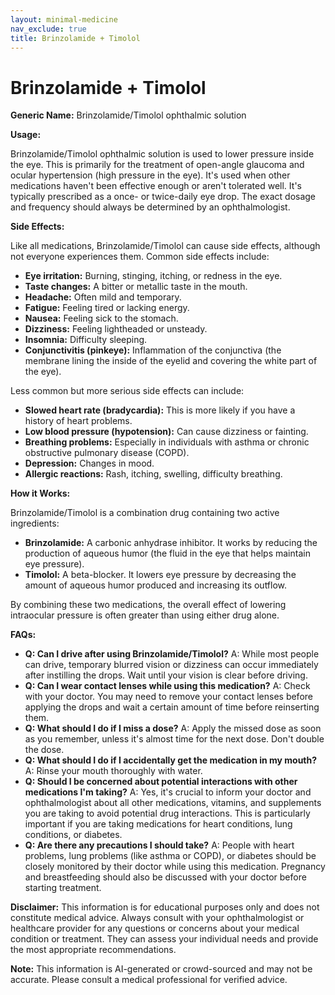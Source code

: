 ```yaml
---
layout: minimal-medicine
nav_exclude: true
title: Brinzolamide + Timolol
---
```


# Brinzolamide + Timolol

**Generic Name:** Brinzolamide/Timolol ophthalmic solution

**Usage:**

Brinzolamide/Timolol ophthalmic solution is used to lower pressure inside the eye.  This is primarily for the treatment of open-angle glaucoma and ocular hypertension (high pressure in the eye).  It's used when other medications haven't been effective enough or aren't tolerated well.  It's typically prescribed as a once- or twice-daily eye drop. The exact dosage and frequency should always be determined by an ophthalmologist.

**Side Effects:**

Like all medications, Brinzolamide/Timolol can cause side effects, although not everyone experiences them.  Common side effects include:

* **Eye irritation:** Burning, stinging, itching, or redness in the eye.
* **Taste changes:** A bitter or metallic taste in the mouth.
* **Headache:** Often mild and temporary.
* **Fatigue:** Feeling tired or lacking energy.
* **Nausea:** Feeling sick to the stomach.
* **Dizziness:** Feeling lightheaded or unsteady.
* **Insomnia:** Difficulty sleeping.
* **Conjunctivitis (pinkeye):** Inflammation of the conjunctiva (the membrane lining the inside of the eyelid and covering the white part of the eye).


Less common but more serious side effects can include:

* **Slowed heart rate (bradycardia):**  This is more likely if you have a history of heart problems.
* **Low blood pressure (hypotension):** Can cause dizziness or fainting.
* **Breathing problems:**  Especially in individuals with asthma or chronic obstructive pulmonary disease (COPD).
* **Depression:** Changes in mood.
* **Allergic reactions:**  Rash, itching, swelling, difficulty breathing.


**How it Works:**

Brinzolamide/Timolol is a combination drug containing two active ingredients:

* **Brinzolamide:** A carbonic anhydrase inhibitor.  It works by reducing the production of aqueous humor (the fluid in the eye that helps maintain eye pressure).
* **Timolol:** A beta-blocker. It lowers eye pressure by decreasing the amount of aqueous humor produced and increasing its outflow.

By combining these two medications, the overall effect of lowering intraocular pressure is often greater than using either drug alone.

**FAQs:**

* **Q: Can I drive after using Brinzolamide/Timolol?** A:  While most people can drive, temporary blurred vision or dizziness can occur immediately after instilling the drops. Wait until your vision is clear before driving.
* **Q:  Can I wear contact lenses while using this medication?** A: Check with your doctor. You may need to remove your contact lenses before applying the drops and wait a certain amount of time before reinserting them.
* **Q: What should I do if I miss a dose?** A: Apply the missed dose as soon as you remember, unless it's almost time for the next dose.  Don't double the dose.
* **Q: What should I do if I accidentally get the medication in my mouth?** A: Rinse your mouth thoroughly with water.
* **Q:  Should I be concerned about potential interactions with other medications I'm taking?** A:  Yes, it's crucial to inform your doctor and ophthalmologist about all other medications, vitamins, and supplements you are taking to avoid potential drug interactions. This is particularly important if you are taking medications for heart conditions, lung conditions, or diabetes.
* **Q: Are there any precautions I should take?** A:  People with heart problems, lung problems (like asthma or COPD), or diabetes should be closely monitored by their doctor while using this medication.  Pregnancy and breastfeeding should also be discussed with your doctor before starting treatment.


**Disclaimer:** This information is for educational purposes only and does not constitute medical advice. Always consult with your ophthalmologist or healthcare provider for any questions or concerns about your medical condition or treatment. They can assess your individual needs and provide the most appropriate recommendations.


**Note:** This information is AI-generated or crowd-sourced and may not be accurate. Please consult a medical professional for verified advice.